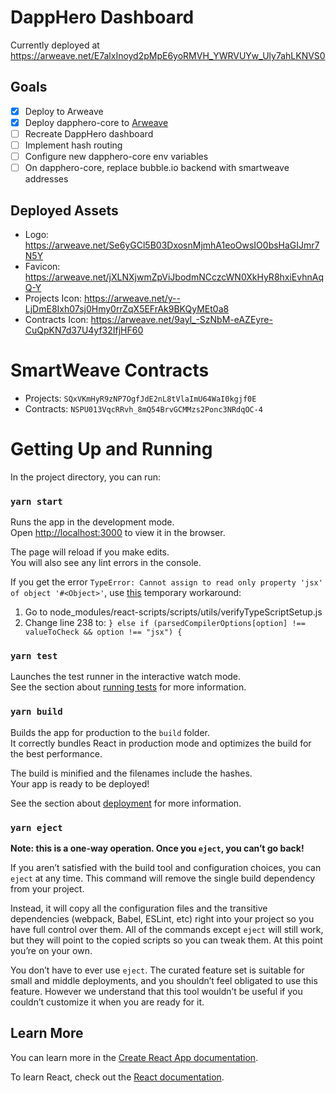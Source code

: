 # DappHero Dashboard
Currently deployed at https://arweave.net/E7alxInoyd2pMpE6yoRMVH_YWRVUYw_Uly7ahLKNVS0

## Goals
- [x] Deploy to Arweave
- [x] Deploy dapphero-core to [Arweave](https://arweave.net/QXLKZsu2DLUonKxDC5j1DR9dZhtp2C2i-NHWHTezbzQ)
- [ ] Recreate DappHero dashboard
- [ ] Implement hash routing
- [ ] Configure new dapphero-core env variables
- [ ] On dapphero-core, replace bubble.io backend with smartweave addresses

## Deployed Assets
- Logo: https://arweave.net/Se6yGCl5B03DxosnMjmhA1eoOwsIO0bsHaGIJmr7N5Y
- Favicon: https://arweave.net/jXLNXjwmZpViJbodmNCczcWN0XkHyR8hxiEvhnAqQ-Y
- Projects Icon: https://arweave.net/y--LjDmE8Ixh07sj0Hmy0rrZqX5EFrAk9BKQyMEt0a8
- Contracts Icon: https://arweave.net/9ayl_-SzNbM-eAZEyre-CuQpKN7d37U4yf32IfjHF60

# SmartWeave Contracts

- Projects: `SQxVKmHyR9zNP7OgfJdE2nL8tVlaImU64WaI0kgjf0E`
- Contracts: `NSPU013VqcRRvh_8mQ54BrvGCMMzs2Ponc3NRdqOC-4`
# Getting Up and Running

In the project directory, you can run:

### `yarn start`

Runs the app in the development mode.\
Open [http://localhost:3000](http://localhost:3000) to view it in the browser.

The page will reload if you make edits.\
You will also see any lint errors in the console.

If you get the error `TypeError: Cannot assign to read only property 'jsx' of object '#<Object>'`, use [this](https://github.com/facebook/create-react-app/issues/9868#issuecomment-723576740) temporary workaround:

1. Go to node_modules/react-scripts/scripts/utils/verifyTypeScriptSetup.js
2. Change line 238 to: `} else if (parsedCompilerOptions[option] !== valueToCheck && option !== "jsx") {`

### `yarn test`

Launches the test runner in the interactive watch mode.\
See the section about [running tests](https://facebook.github.io/create-react-app/docs/running-tests) for more information.

### `yarn build`

Builds the app for production to the `build` folder.\
It correctly bundles React in production mode and optimizes the build for the best performance.

The build is minified and the filenames include the hashes.\
Your app is ready to be deployed!

See the section about [deployment](https://facebook.github.io/create-react-app/docs/deployment) for more information.

### `yarn eject`

**Note: this is a one-way operation. Once you `eject`, you can’t go back!**

If you aren’t satisfied with the build tool and configuration choices, you can `eject` at any time. This command will remove the single build dependency from your project.

Instead, it will copy all the configuration files and the transitive dependencies (webpack, Babel, ESLint, etc) right into your project so you have full control over them. All of the commands except `eject` will still work, but they will point to the copied scripts so you can tweak them. At this point you’re on your own.

You don’t have to ever use `eject`. The curated feature set is suitable for small and middle deployments, and you shouldn’t feel obligated to use this feature. However we understand that this tool wouldn’t be useful if you couldn’t customize it when you are ready for it.

## Learn More

You can learn more in the [Create React App documentation](https://facebook.github.io/create-react-app/docs/getting-started).

To learn React, check out the [React documentation](https://reactjs.org/).
